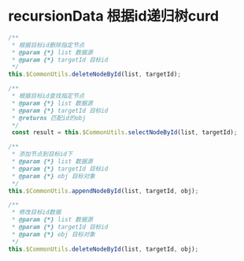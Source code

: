 # recursionData 根据id递归树curd

```javascript
/**
 * 根据目标id删除指定节点
 * @param {*} list 数据源
 * @param {*} targetId 目标id
 */
this.$CommonUtils.deleteNodeById(list, targetId);
```

```javascript
/**
 * 根据目标id查找指定节点
 * @param {*} list 数据源
 * @param {*} targetId 目标id
 * @returns 匹配id的obj
 */
 const result = this.$CommonUtils.selectNodeById(list, targetId);
```

```javascript
/**
 * 添加节点到目标id下
 * @param {*} list 数据源
 * @param {*} targetId 目标id
 * @param {*} obj 目标对象
 */
this.$CommonUtils.appendNodeById(list, targetId, obj);
```

```javascript
/**
 * 修改目标id数据
 * @param {*} list 数据源
 * @param {*} targetId 目标id
 * @param {*} obj 目标对象
 */
this.$CommonUtils.deleteNodeById(list, targetId, obj);
```
